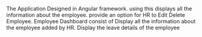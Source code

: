 The Application Designed in Angular framework. 
using this displays all the information about the employee.
provide an option for HR to Edit Delete Employee.
Employee Dashboard consist of Display all the information about the employee added by HR.
Display the leave details of the employee

